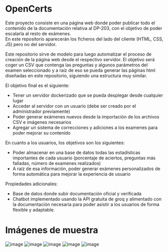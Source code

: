 # OpenCerts

Este proyecto consiste en una página web donde poder publicar todo el contenido de la documentación relativa al DP-203, con el objetivo de poder escalarla al resto de exámenes.  
En este repositorio aparecerán los ficheros del lado del cliente (HTML, CSS, JS) pero no del servidor.  

Este repositorio sirve de modelo para luego automatizar el proceso de creación de la página web desde el respectivo servidor. 
El objetivo será coger un CSV que contenga las preguntas y algunos parámetros del examen seleccionado y a raíz de eso se pueda generar
las páginas html diseñadas en este repositorio, siguiendo una estructura muy similar.

El objetivo final es el siguiente:
- Tener un servidor dockerizado que se pueda desplegar desde cualquier lugar
- Acceder al servidor con un usuario (debe ser creado por el administrador previamente)
- Poder generar exámenes nuevos desde la importación de los archivos CSV e imágenes necesarios
- Agregar un sistema de correcciones y adiciones a los examenes para poder mejorar su contenido

En cuanto a los usuarios, los objetivos son los siguientes:
- Poder almacenar en una base de datos todas las estadísticas importantes de cada usuario (porcentaje de aciertos, preguntas más 
falladas, número de examenes realizados)
- A raíz de esa información, poder generar exámenes personalizados de forma automática para mejorar la experiencia de usuario

Propiedades adicionales:
- Base de datos donde subir documentación oficial y verificada 
- Chatbot implementado usando la API gratuita de groq y alimentado con la documentación necesaria para poder asistir a los usuarios de forma flexible y adaptable.

# Imágenes de muestra
![image](https://github.com/user-attachments/assets/389a7a95-74ea-48ef-8bf3-15a876c8ec2b)
![image](https://github.com/user-attachments/assets/2996097a-ea66-4fd2-b074-e33234de96f9)
![image](https://github.com/user-attachments/assets/1df2ec67-7c66-452a-8b3e-ccbc35cc6850)
![image](https://github.com/user-attachments/assets/7e4ff389-0663-47b9-8bc3-99f6c410309a)
![image](https://github.com/user-attachments/assets/0f790b03-1c5c-4085-83e2-2ca6b6868285)

